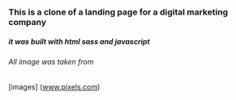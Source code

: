### This is a clone of a landing page for a digital marketing company

##### it was built with html sass and javascript

###### All image was taken from

[images] (www.pixels.com)
